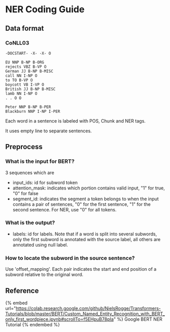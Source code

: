 # NER Coding Guide

## Data format

### CoNLL03

```
-DOCSTART- -X- -X- O

EU NNP B-NP B-ORG
rejects VBZ B-VP O
German JJ B-NP B-MISC
call NN I-NP O
to TO B-VP O
boycott VB I-VP O
British JJ B-NP B-MISC
lamb NN I-NP O
. . O O

Peter NNP B-NP B-PER
Blackburn NNP I-NP I-PER

```

Each word in a sentence is labeled with POS, Chunk and NER tags.

It uses empty line to separate sentences.

## Preprocess

### What is the input for BERT?

3 sequences which are

* input\_ids: id for subword token&#x20;
* attention\_mask: indicates which portion contains valid input, "1" for true, "0" for false
* segment\_id: indicates the segment a token belongs to when the input contains a pair of sentences, "0" for the first sentence, "1" for the second sentence. For NER, use "0" for all tokens.

### What is the output?

* labels: id for labels. Note that if a word is split into several subwords, only the first subword is annotated with the source label, all others are annotated using null label.

### How to locate the subword in the source sentence?

Use 'offset\_mapping'. Each pair indicates the start and end position of a subword relative to the original word.

## Reference

{% embed url="https://colab.research.google.com/github/NielsRogge/Transformers-Tutorials/blob/master/BERT/Custom_Named_Entity_Recognition_with_BERT_only_first_wordpiece.ipynb#scrollTo=f5EHpuB78pIa" %}
Google BERT NER Tutorial
{% endembed %}

